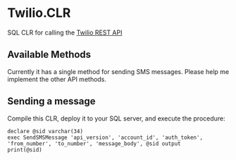 # Twilio.CLR

SQL CLR for calling the [Twilio REST API](http://www.twilio.com/docs/api/rest/)

## Available Methods

Currently it has a single method for sending SMS messages. Please help me implement the other API methods.

## Sending a message

Compile this CLR, deploy it to your SQL server, and execute the procedure:

	declare @sid varchar(34)
	exec SendSMSMessage 'api_version', 'account_id', 'auth_token', 'from_number', 'to_number', 'message_body', @sid output
	print(@sid)

